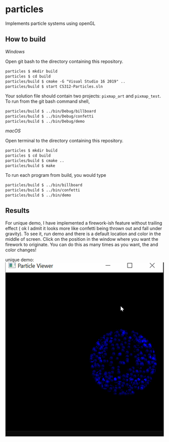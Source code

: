 # particles

Implements particle systems using openGL

## How to build

*Windows*

Open git bash to the directory containing this repository.

```
particles $ mkdir build
particles $ cd build
particles/build $ cmake -G "Visual Studio 16 2019" ..
particles/build $ start CS312-Particles.sln
```

Your solution file should contain two projects: `pixmap_art` and `pixmap_test`.
To run from the git bash command shell, 

```
particles/build $ ../bin/Debug/billboard
particles/build $ ../bin/Debug/confetti
particles/build $ ../bin/Debug/demo
```

*macOS*

Open terminal to the directory containing this repository.

```
particles $ mkdir build
particles $ cd build
particles/build $ cmake ..
particles/build $ make
```

To run each program from build, you would type

```
particles/build $ ../bin/billboard
particles/build $ ../bin/confetti
particles/build $ ../bin/demo
```

## Results

For unique demo, I have implemented a firework-ish feature without trailing effect ( ok I admit it looks more like confetti being thrown out and fall under gravity). To see it, run demo and there is a default location and color in the middle of screen. Click on the position in the window where you want the firework to originate. You can do this as many times as you want, the and color changes!

unique demo:\
 ![alt text](https://github.com/JiangxueHan529/particles/blob/main/results/unique%20particle.gif)
